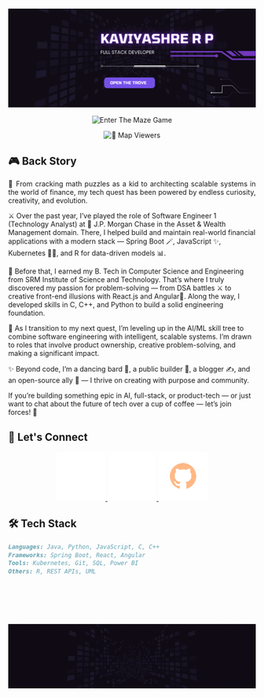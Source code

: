  <div align="center">
    <!-- Banner -->
    <p>
      <img src="https://github.com/RPK2103/RPK2103/blob/main/assets/banner/Purple Modern Neon Game Streamer Twitch Banner.svg" alt="Profile Banner" />
    </p>
   
   
   <!-- Profile Viewers --> 
   <p>
      <img src="https://github.com/RPK2103/RPK2103/blob/main/assets/game_image/Enter-the-maze-logo.gif" width="200" height="200" alt="Enter The Maze Game" />
    </p>
   
  <!-- Profile Viewers -->
   ![🧭 Map Viewers](https://komarev.com/ghpvc/?username=RPK2103&style=flat-square&color=blue)

</div>


<!-- About me Section  as Backstory -->

## 🎮 Back Story

<p align="justify">
  🧩 From cracking math puzzles as a kid to architecting scalable systems in the world of finance, my tech quest has been powered by endless curiosity, creativity, and evolution.

⚔️ Over the past year, I’ve played the role of Software Engineer 1 (Technology Analyst) at 🏰 J.P. Morgan Chase in the Asset & Wealth Management domain. There, I helped build and maintain real-world financial applications with a modern stack — Spring Boot 🪄, JavaScript ✨, Kubernetes 🧙‍♂️, and R for data-driven models 📊.

🏫 Before that, I earned my B. Tech in Computer Science and Engineering from SRM Institute of Science and Technology. That’s where I truly discovered my passion for problem-solving — from DSA battles ⚔️ to creative front-end illusions with React.js and Angular🎨. Along the way, I developed skills in C, C++, and Python to build a solid engineering foundation.

🧠 As I transition to my next quest, I’m leveling up in the AI/ML skill tree to combine software engineering with intelligent, scalable systems. I’m drawn to roles that involve product ownership, creative problem-solving, and making a significant impact.

✨ Beyond code, I’m a dancing bard 💃, a public builder 📣, a blogger ✍️, and an open-source ally 
🌱  — I thrive on creating with purpose and community.

If you’re building something epic in AI, full-stack, or product-tech — or just want to chat about the future of tech over a cup of coffee — let’s join forces! 🚀

</p>


<!-- Connect with Me Section -->
## 📣 Let's Connect 
<!-- LinkedIn -->
<p align="center">
  <a href="https://www.linkedin.com/in/kaviyashre-ragupathy-2103">
    <img src="https://github.com/RPK2103/RPK2103/blob/main/assets/logo/LinkedIn-Logo.gif" width="100"   alt="Kaviyashre RP | LinkedIn"/>
  </a>
 <!-- Mail -->
  <a href="mailto:kaviyashreragupathy@gmail.com">
    <img src="https://github.com/RPK2103/RPK2103/blob/main/assets/logo/MailBox-Logo.gif" width="100" alt="Mail"/>
  </a>
 <!-- GitHub -->
  <a href="https://github.com/RPK2103">
    <img src="https://github.com/RPK2103/RPK2103/blob/main/assets/logo/Github-Logo.gif"width="100" alt="RPK2103 | Github"/>
  </a>

</p>


<!-- Tech Stack -->
## 🛠️ Tech Stack 

```markdown
Languages: Java, Python, JavaScript, C, C++  
Frameworks: Spring Boot, React, Angular  
Tools: Kubernetes, Git, SQL, Power BI  
Others: R, REST APIs, UML
```
<div>&nbsp;</div>
&nbsp;
<!-- Footer that leads to maze game -->
<div align="center">
 <br><br><br>
 <img src="https://github.com/RPK2103/RPK2103/blob/main/assets/footer/readme-footer.gif" alt="Footer"/>
</div>
